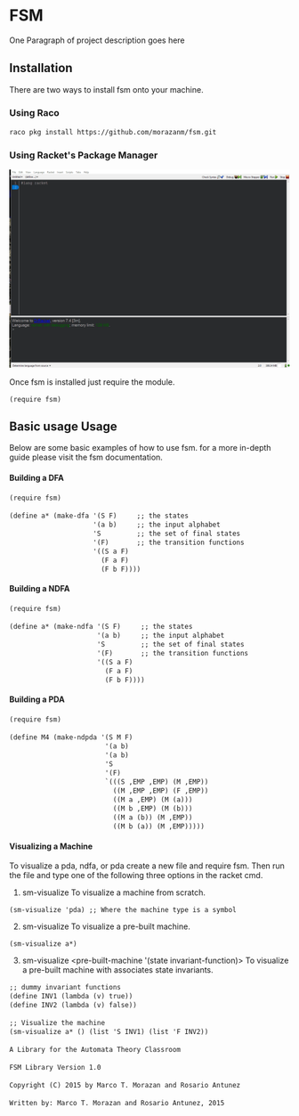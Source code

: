# FSM

One Paragraph of project description goes here



## Installation
There are two ways to install fsm onto your machine.

### Using Raco

```bash
raco pkg install https://github.com/morazanm/fsm.git
```

### Using Racket's Package Manager
![Racket Package Manager Install](install.gif)


Once fsm is installed just require the module. 
```racket
(require fsm)
```



## Basic usage Usage
Below are some basic examples of how to use fsm. for a more in-depth guide please visit the fsm documentation.

#### Building a DFA
```racket
(require fsm)

(define a* (make-dfa '(S F)     ;; the states
                     '(a b)     ;; the input alphabet
                     'S         ;; the set of final states
                     '(F)       ;; the transition functions
                     '((S a F)
                       (F a F)
                       (F b F))))
```

#### Building a NDFA
```racket
(require fsm)

(define a* (make-ndfa '(S F)     ;; the states
                      '(a b)     ;; the input alphabet
                      'S         ;; the set of final states
                      '(F)       ;; the transition functions
                      '((S a F)
                        (F a F)
                        (F b F))))
```
#### Building a PDA
```racket
(require fsm)

(define M4 (make-ndpda '(S M F)
                        '(a b)
                        '(a b)
                        'S
                        '(F)
                        `(((S ,EMP ,EMP) (M ,EMP))
                          ((M ,EMP ,EMP) (F ,EMP))
                          ((M a ,EMP) (M (a)))
                          ((M b ,EMP) (M (b)))
                          ((M a (b)) (M ,EMP))
                          ((M b (a)) (M ,EMP)))))
```


#### Visualizing a Machine 
To visualize a pda, ndfa, or pda create a new file and require fsm. Then run the file and type one of the following three options in the racket cmd.

1) sm-visualize <machine-type> To visualize a machine from scratch.
```racket
(sm-visualize 'pda) ;; Where the machine type is a symbol
```

2) sm-visualize <pre-built-machine> To visualize a pre-built machine.
```racket
(sm-visualize a*)
```

3) sm-visualize <pre-built-machine '(state invariant-function)> To visualize a pre-built machine with associates state invariants.
```racket
;; dummy invariant functions
(define INV1 (lambda (v) true))
(define INV2 (lambda (v) false))

;; Visualize the machine 
(sm-visualize a* () (list 'S INV1) (list 'F INV2))

A Library for the Automata Theory Classroom

FSM Library Version 1.0

Copyright (C) 2015 by Marco T. Morazan and Rosario Antunez

Written by: Marco T. Morazan and Rosario Antunez, 2015
